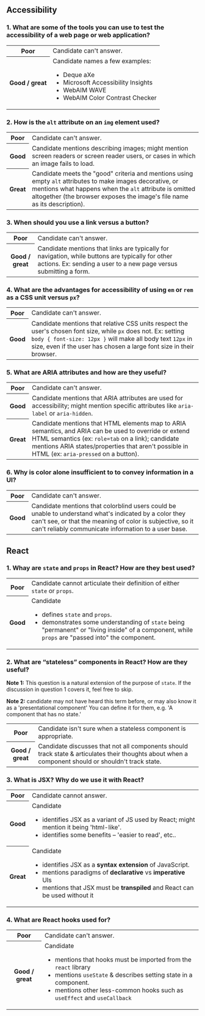 ## Accessibility
### 1. What are some of the tools you can use to test the accessibility of a web page or web application?

<table>
  <tbody>
    <tr>
      <th scope="row"><b>Poor</b></th>
      <td>
        Candidate can't answer.
      </td>
    </tr>
    <tr>
      <th scope="row"><b>Good / great</b></th>
      <td>
        Candidate names a few examples:
        <ul>
          <li>Deque aXe</li>
          <li>Microsoft Accessibility Insights</li>
          <li>WebAIM WAVE</li>
          <li>WebAIM Color Contrast Checker</li>
        </ul>
      </td>
    </tr>
  </tbody>
</table>

### 2. How is the `alt` attribute on an `img` element used?
<table>
  <tbody>
    <tr>
      <th scope="row"><b>Poor</b></th>
      <td>
        Candidate can't answer.
      </td>
    </tr>
    <tr>
      <th scope="row"><b>Good</b></th>
      <td>
        Candidate mentions describing images; might mention screen readers or screen reader users, or cases in which an image fails to load.
      </td>
    </tr>
    <tr>
      <th scope="row"><b>Great</b></th>
      <td>
        Candidate meets the "good" criteria and mentions using empty <code>alt</code> attributes to make images decorative, or mentions what happens when the <code>alt</code> attribute is omitted altogether (the browser exposes the image's file name as its description).
      </td>
    </tr>
  </tbody>
</table>

### 3. When should you use a link versus a button?
<table>
  <tbody>
    <tr>
      <th scope="row"><b>Poor</b></th>
      <td>
        Candidate can't answer.
      </td>
    </tr>
    <tr>
      <th scope="row"><b>Good / great</b></th>
      <td>
        Candidate mentions that links are typically for navigation, while buttons are typically for other actions. Ex: sending a user to a new page versus submitting a form.
      </td>
    </tr>
  </tbody>
</table>

### 4. What are the advantages for accessibility of using <code>em</code> or <code>rem</code> as a CSS unit versus <code>px</code>?
<table>
  <tbody>
    <tr>
      <th scope="row"><b>Poor</b></th>
      <td>
        Candidate can't answer.
      </td>
    </tr>
    <tr>
      <th scope="row"><b>Good</b></th>
      <td>
        Candidate mentions that relative CSS units respect the user's chosen font size, while <code>px</code> does not. Ex: setting <code>body { font-size: 12px }</code> will make all body text <code>12px</code> in size, even if the user has chosen a large font size in their browser.
      </td>
    </tr>
  </tbody>
</table>

### 5. What are ARIA attributes and how are they useful?
<table>
  <tbody>
    <tr>
      <th scope="row"><b>Poor</b></th>
      <td>
        Candidate can't answer.
      </td>
    </tr>
    <tr>
      <th scope="row"><b>Good</b></th>
      <td>
        Candidate mentions that ARIA attributes are used for accessibility; might mention specific attributes like <code>aria-label</code> or <code>aria-hidden</code>.
      </td>
    </tr>
    <tr>
      <th scope="row"><b>Great</b></th>
      <td>
        Candidate mentions that HTML elements map to ARIA semantics, and ARIA can be used to override or extend HTML semantics (ex: <code>role=tab</code> on a link); candidate mentions ARIA states/properties that aren't possible in HTML (ex: <code>aria-pressed</code> on a button).
      </td>
    </tr>
  </tbody>
</table>

### 6. Why is color alone insufficient to to convey information in a UI?
<table>
  <tbody>
    <tr>
      <th scope="row"><b>Poor</b></th>
      <td>
        Candidate can't answer.
      </td>
    </tr>
    <tr>
      <th scope="row"><b>Good</b></th>
      <td>
        Candidate mentions that colorblind users could be unable to understand what's indicated by a color they can't see, or that the meaning of color is subjective, so it can't reliably communicate information to a user base.
      </td>
    </tr>
  </tbody>
</table>

## React
### 1. Whay are `state` and `props` in React? How are they best used?

<table>
<tbody>
  <tr>
    <th scope="row"><b>Poor</b></td>
    <td>
      Candidate cannot articulate their definition of either <code>state</code> or <code>props</code>.
    </td>
  </tr>
  <tr>
    <th scope="row"><b>Good</b></td>
    <td>
      Candidate
      <ul>
        <li>
          defines <code>state</code> and <code>props</code>.
        </li>
        <li>
          demonstrates some understanding of <code>state</code> being "permanent" or "living inside" of a component, while <code>props</code> are "passed into" the component.
        </li>
      </ul>
    </td>
  </tr>
</tbody>
</table>


### 2. What are “stateless” components in React? How are they useful?

<b>Note 1:</b> This question is a natural extension of the purpose of `state`. If the discussion in question 1 covers it, feel free to skip. 

<b>Note 2:</b> candidate may not have heard this term before, or may also know it as a 'presentational component' You can define it for them, e.g. 'A component that has no state.'

<table>
<tbody>
  <tr>
    <th scope="row"><b>Poor</b></td>
    <td>
      Candidate isn't sure when a stateless component is appropriate.
    </td>
  </tr>
  <tr>
    <th scope="row"><b>Good / great</b></td>
    <td>
      Candidate discusses that not all components should track state & articulates their thoughts about when a component should or shouldn't track state.
    </td>
  </tr>
</tbody>
</table>

### 3. What is JSX? Why do we use it with React?

<table>
<tbody>
  <tr>
    <th scope="row"><b>Poor</b></td>
    <td>
      Candidate cannot answer.
    </td>
  </tr>
  <tr>
    <th scope="row"><b>Good</b></td>
    <td>
    Candidate
    <ul>
    <li>identifies JSX as a variant of JS used by React; might mention it being 'html-like'.</li>
    <li>
    identifies some benefits – 'easier to read', etc..
    </li>
    </ul>
    </td>
  </tr>
  <tr>
    <th scope="row"><b>Great</b></td>
    <td>
      Candidate
      <ul>
        <li>
          identifies JSX as a <b>syntax extension</b> of JavaScript.
        </li>
        <li>
          mentions paradigms of <b>declarative</b> vs <b>imperative</b> UIs
        </li>
        <li>
          mentions that JSX must be <b>transpiled</b> and React can be used without it
        </li>
      </ul>
    </td>
  </tr>
</tbody>
</table>

### 4. What are React hooks used for?

<table>
  <tbody>
    <tr>
      <th scope="row"><b>Poor</b></td>
      <td>
        Candidate can't answer.
      </td>
    </tr>
    <tr>
      <th scope="row"><b>Good / great</b></td>
      <td>
        Candidate
        <ul>
          <li>
            mentions that hooks must be imported from the <code>react</code> library
          </li>
          <li>
            mentions <code>useState</code> & describes setting state in a component.
          </li>
          <li>
            mentions other less-common hooks such as <code>useEffect</code> and <code>useCallback</code>
          </li>
        </ul>
      </td>
    </tr>
  </tbody>
  </table>
